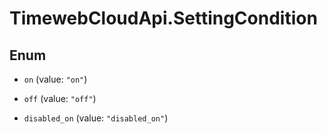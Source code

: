 # TimewebCloudApi.SettingCondition

## Enum


* `on` (value: `"on"`)

* `off` (value: `"off"`)

* `disabled_on` (value: `"disabled_on"`)


